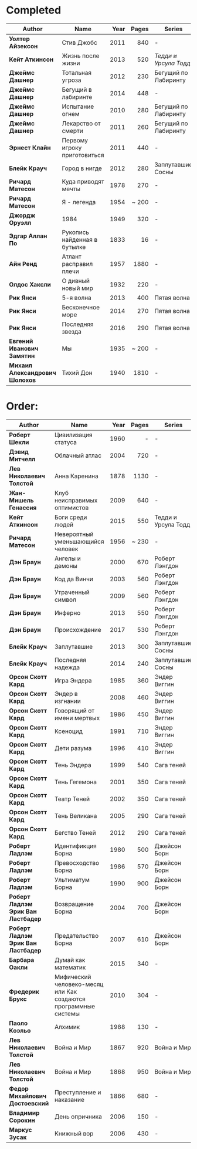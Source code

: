 # Completed
|Author|Name|Year|Pages|Series| # |
|------|----|---:|----:|------|---|
**Уолтер Айзексон**|Стив Джобс|2011|840|-|-
**Кейт Аткинсон**|Жизнь после жизни|2013|520|_Тедди и Урсула Тодд_|Книга 1
**Джеймс Дашнер**|Тотальная угроза|2012|230|Бегущий по Лабиринту|Предыстория
**Джеймс Дашнер**|Бегущий в лабиринте|2014|448|-|-
**Джеймс Дашнер**|Испытание огнем|2010|280|Бегущий по Лабиринту|Книга 2
**Джеймс Дашнер**|Лекарство от смерти|2011|260|Бегущий по Лабиринту|Книга 3
**Эрнест Клайн**|Первому игроку приготовиться|2011|440|-|-
**Блейк Крауч**|Город в нигде|2012|280|Заплутавшие Сосны|Книга 1
**Ричард Матесон**|Куда приводят мечты|1978|270|-|-
**Ричард Матесон**|Я - легенда|1954|~ 200|-|-
**Джордж Оруэлл**|1984|1949|320|-|-
**Эдгар Аллан По**|Рукопись найденная в бутылке|1833|16|-|-
**Айн Ренд**|Атлант расправил плечи|1957|1880|-|-
**Олдос Хаксли**|О дивный новый мир|1932|220|-|-
**Рик Янси**|5-я волна|2013|400|Пятая волна|Книга 1
**Рик Янси**|Бесконечное море|2014|270|Пятая волна|Книга 2
**Рик Янси**|Последняя звезда|2016|290|Пятая волна|Книга 3
**Евгений Иванович Замятин**|Мы|1935|~ 200|-|-
**Михаил Александрович Шолохов**|Тихий Дон|1940|1810|-|-

# Order:
|Author|Name|Year|Pages|Series| # |
|------|----|---:|----:|------|---|
**Роберт Шекли**|Цивилизация статуса|1960|-|-|-
**Дэвид Митчелл**|Облачный атлас|2004|720|-|-
**Лев Николаевич Толстой**|Анна Каренина|1878|1130|-|-
**Жан-Мишель Генассия**|Клуб неисправимых оптимистов|2009|640|-|-
**Кейт Аткинсон**|Боги среди людей|2015|550|Тедди и Урсула Тодд|Книга 2
**Ричард Матесон**|Невероятный уменьшающийся человек|1956|~ 230|-|-
**Дэн Браун**|Ангелы и демоны|2000|670|Роберт Лэнгдон|Книга 1
**Дэн Браун**|Код да Винчи|2003|560|Роберт Лэнгдон|Книга 2
**Дэн Браун**|Утраченный символ|2009|560|Роберт Лэнгдон|Книга 3
**Дэн Браун**|Инферно|2013|550|Роберт Лэнгдон|Книга 4
**Дэн Браун**|Происхождение|2017|530|Роберт Лэнгдон|Книга 6
**Блейк Крауч**|Заплутавшие|2013|300|Заплутавшие Сосны|Книга 2
**Блейк Крауч**|Последняя надежда|2014|240|Заплутавшие Сосны|Книга 3
**Орсон Скотт Кард**|Игра Эндера|1985|360|Эндер Виггин|Книга 1
**Орсон Скотт Кард**|Эндер в изгнании|2008|460|Эндер Виггин|Книга 2
**Орсон Скотт Кард**|Говорящий от имени мертвых|1986|450|Эндер Виггин|Книга 3
**Орсон Скотт Кард**|Ксеноцид|1991|710|Эндер Виггин|Книга 4
**Орсон Скотт Кард**|Дети разума|1996|410|Эндер Виггин|Книга 5
**Орсон Скотт Кард**|Тень Эндера|1999|540|Сага теней|Книга 1
**Орсон Скотт Кард**|Тень Гегемона|2001|350|Сага теней|Книга 2
**Орсон Скотт Кард**|Театр Теней|2002|350|Сага теней|Книга 3
**Орсон Скотт Кард**|Тень Великана|2005|290|Сага теней|Книга 4
**Орсон Скотт Кард**|Бегство Теней|2012|290|Сага теней|Книга 5
**Роберт Ладлэм**|Идентификция Борна|1980|500|Джейсон Борн|Книга 1
**Роберт Ладлэм**|Превосходство Борна|1986|570|Джейсон Борн|Книга 2
**Роберт Ладлэм**|Ультиматум Борна|1990|900|Джейсон Борн|Книга 3
**Роберт Ладлэм**<br>**Эрик Ван Ластбадер**|Возвращение Борна|2004|700|Джейсон Борн|Книга 4
**Роберт Ладлэм**<br>**Эрик Ван Ластбадер**|Предательство Борна|2007|610|Джейсон Борн|Книга 5
**Барбара Оакли**|Думай как математик|2015|340|-|-
**Фредерик Брукс**|Мифический человеко-месяц или Как создаются программные системы|2010|304|-|-
**Паоло Коэльо**|Алхимик|1988|130|-|-
**Лев Николаевич Толстой**|Война и Мир|1867|920|Война и Мир|Книга 1
**Лев Николаевич Толстой**|Война и Мир|1868|950|Война и Мир|Книга 2
**Федор Михайлович Достоевский**|Преступление и наказание|1866|680|-|-
**Владимир Сорокин**|День опричника|2006|150|-|-
**Маркус Зусак**|Книжный вор|2006|430|-|-
